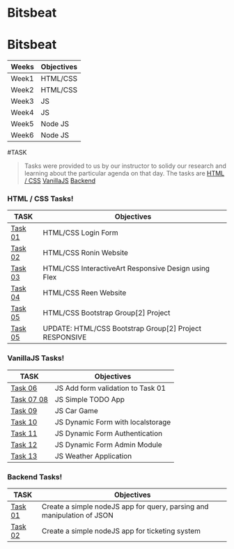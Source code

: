 # Bitsbeat

# Bitsbeat

|Weeks|Objectives|
|----|----------|
|Week1|HTML/CSS|
|Week2|HTML/CSS|
|Week3|JS|
|Week4|JS|
|Week5|Node JS|
|Week6|Node JS|

#TASK
>Tasks were provided to us by our instructor to solidy our research and learning about the particular agenda on that day. The tasks are
[HTML / CSS](#tsk_HTMLCSS)
[VanillaJS](#tsk_vanillaJS) 
[Backend](#tsk_backend) 


### HTML / CSS Tasks!
|  TASK  |                  Objectives                  |                         
|--------|----------------------------------------------|
|[Task 01](https://github.com/Prelisa/Bitsbeat/tree/master/TASK%201) | HTML/CSS Login Form                 |
|[Task 02](https://github.com/Prelisa/Bitsbeat/tree/master/TASK%202) | HTML/CSS Ronin Website                  |
|[Task 03](https://github.com/Prelisa/Bitsbeat/tree/master/task3) | HTML/CSS InteractiveArt Responsive Design using Flex               |
|[Task 04](https://github.com/Prelisa/Bitsbeat/tree/master/task%204) | HTML/CSS Reen Website                  |
|[Task 05](https://github.com/deepeshshrestha/bb_task_05_project-bootstrap_June20) | HTML/CSS Bootstrap Group[2] Project                 |
|[Task 05](https://github.com/deepeshshrestha/bb_task_05_project-bootstrap-responsive_June20) | UPDATE: HTML/CSS Bootstrap Group[2] Project  RESPONSIVE|

### VanillaJS Tasks!
|  TASK  |                  Objectives                  |                         
|--------|----------------------------------------------|
|[Task 06](https://github.com/Prelisa/Bitsbeat/tree/master/task1_JS) | JS Add form validation to Task 01                  |
|[Task 07 08](https://github.com/Prelisa/Bitsbeat/tree/master/Todo%20list) | JS Simple TODO App                 |
|[Task 09](https://github.com/Prelisa/Bitsbeat/tree/master/CAR%20RACE) | JS Car Game                |
|[Task 10](https://github.com/deepeshshrestha/bb_task_10_js-dynamic-form-local_storage_July2) | JS Dynamic Form with localstorage               |
|[Task 11](https://github.com/deepeshshrestha/bb_task_11_js-dynamic-form-authentication_July3) | JS Dynamic Form Authentication               |
|[Task 12](https://github.com/deepeshshrestha/bb_task_12_js-dynamic-form-admin-moduleJuly4) | JS Dynamic Form Admin Module                |
|[Task 13](https://github.com/Prelisa/Bitsbeat/tree/master/weather-app) | JS Weather Application                |


### Backend Tasks!
|  TASK  |                  Objectives                  |                         
|--------|----------------------------------------------|
|[Task 01](https://github.com/Prelisa/BitsBeat_Backend_NodeJS/tree/master/Project1) |Create a simple nodeJS app for query, parsing and manipulation of JSON|
|[Task 02]() |Create a simple nodeJS app for ticketing system|
